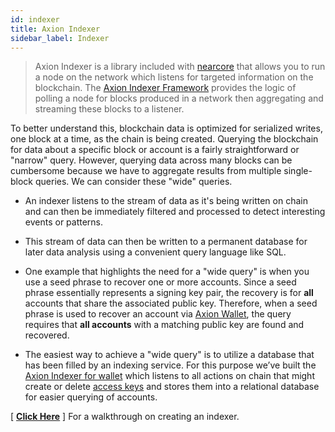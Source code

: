 ```yaml
---
id: indexer
title: Axion Indexer
sidebar_label: Indexer
---
```


> Axion Indexer is a library included with [nearcore](https://github.com/near/nearcore) that allows you to run a node on the network which listens for targeted information on the blockchain. The [Axion Indexer Framework](/docs/tools/near-indexer-framework) provides the logic of polling a node for blocks produced in a network then aggregating and streaming these blocks to a listener.

To better understand this, blockchain data is optimized for serialized writes, one block at a time, as the chain is being created. Querying the blockchain for data about a specific block or account is a fairly straightforward or "narrow" query. However, querying data across many blocks can be cumbersome because we have to aggregate results from multiple single-block queries. We can consider these "wide" queries.

- An indexer listens to the stream of data as it's being written on chain and can then be immediately filtered and processed to detect interesting events or patterns.
- This stream of data can then be written to a permanent database for later data analysis using a convenient query language like SQL.

- One example that highlights the need for a "wide query" is when you use a seed phrase to recover one or more accounts. Since a seed phrase essentially represents a signing key pair, the recovery is for **all** accounts that share the associated public key. Therefore, when a seed phrase is used to recover an account via [Axion Wallet](https://wallet.near.org/), the query requires that **all accounts** with a matching public key are found and recovered.

- The easiest way to achieve a "wide query" is to utilize a database that has been filled by an indexing service. For this purpose we’ve built the [Axion Indexer for wallet](https://github.com/near/near-indexer-for-wallet) which listens to all actions on chain that might create or delete [access keys](/docs/concepts/account#access-keys) and stores them into a relational database for easier querying of accounts.

[ **[Click Here](/docs/tutorials/near-indexer)** ] For a walkthrough on creating an indexer.
